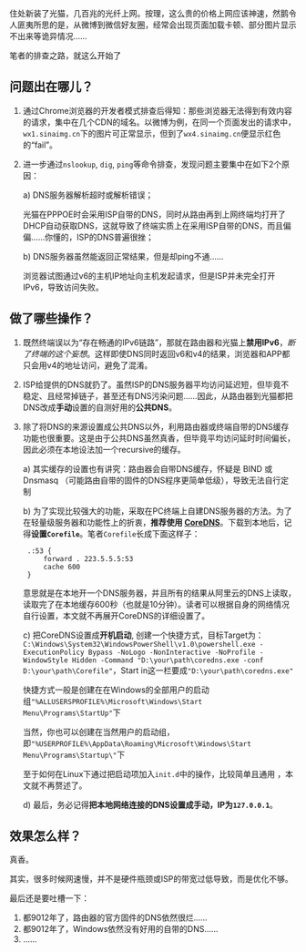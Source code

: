 住处新装了光猫，几百兆的光纤上网。按理，这么贵的价格上网应该神速，然鹅令人匪夷所思的是，从微博到微信好友圈，经常会出现页面加载卡顿、部分图片显示不出来等诡异情况……

笔者的排查之路，就这么开始了

## 问题出在哪儿？

1. 通过Chrome浏览器的开发者模式排查后得知：那些浏览器无法得到有效内容的请求，集中在几个CDN的域名。以微博为例，在同一个页面发出的请求中，`wx1.sinaimg.cn`下的图片可正常显示，但到了`wx4.sinaimg.cn`便显示红色的“fail”。
2. 进一步通过`nslookup`, `dig`, `ping`等命令排查，发现问题主要集中在如下2个原因：

    a) DNS服务器解析超时或解析错误；

    光猫在PPPOE时会采用ISP自带的DNS，同时从路由再到上网终端均打开了DHCP自动获取DNS，这就导致了终端实质上在采用ISP自带的DNS，而且偏偏……你懂的，ISP的DNS普遍很挫；


    b) DNS服务器虽然能返回正常结果，但是却ping不通……
    
    浏览器试图通过v6的主机IP地址向主机发起请求，但是ISP并未完全打开IPv6，导致访问失败。

## 做了哪些操作？

1. 既然终端误以为“存在畅通的IPv6链路”，那就在路由器和光猫上**禁用IPv6**，*断了终端的这个妄想*。这样即使DNS同时返回v6和v4的结果，浏览器和APP都只会用v4的地址访问，避免了混淆。

1. ISP给提供的DNS就扔了。虽然ISP的DNS服务器平均访问延迟短，但毕竟不稳定、且经常掉链子，甚至还有DNS污染问题……因此，从路由器到光猫都把DNS改成**手动**设置的自测好用的**公共DNS**。

1. 除了将DNS的来源设置成公共DNS以外，利用路由器或终端自带的DNS缓存功能也很重要。这是由于公共DNS虽然真香，但毕竟平均访问延时时间偏长，因此必须在本地设法加一个recursive的缓存。

    a) 其实缓存的设置也有讲究：路由器会自带DNS缓存，怀疑是 BIND 或 Dnsmasq （可能路由自带的固件的DNS程序更简单低级），导致无法自行定制
    
    b) 为了实现比较强大的功能，采取在PC终端上自建DNS服务器的方法。为了在轻量级服务器和功能性上的折衷，**推荐使用 [CoreDNS](https://github.com/coredns/coredns)**。下载到本地后，记得**设置`Corefile`**。笔者`Corefile`长成下面这样子：
        
        .:53 {
            forward . 223.5.5.5:53
            cache 600 
        }
    意思就是在本地开一个DNS服务器，并且所有的结果从阿里云的DNS上读取，读取完了在本地缓存600秒（也就是10分钟）。读者可以根据自身的网络情况自行设置，本文就不再展开CoreDNS的详细设置了。
    
    c) 把CoreDNS设置成**开机启动**,  创建一个快捷方式，目标Target为：`C:\Windows\System32\WindowsPowerShell\v1.0\powershell.exe -ExecutionPolicy Bypass -NoLogo -NonInteractive -NoProfile -WindowStyle Hidden -Command "D:\your\path\coredns.exe -conf D:\your\path\Corefile"`，Start in这一栏要成`"D:\your\path\coredns.exe"`
    
    快捷方式一般是创建在在Windows的全部用户的启动组`"%ALLUSERSPROFILE%\Microsoft\Windows\Start Menu\Programs\StartUp"`下
    
    当然，你也可以创建在当然用户的启动组，即`"%USERPROFILE%\AppData\Roaming\Microsoft\Windows\Start Menu\Programs\Startup\"`下  
    
    至于如何在Linux下通过把启动项加入`init.d`中的操作，比较简单且通用 ，本文就不再赘述了。
    
    d) 最后，务必记得**把本地网络连接的DNS设置成手动，IP为`127.0.0.1`**。

## 效果怎么样？

真香。

其实，很多时候网速慢，并不是硬件瓶颈或ISP的带宽过低导致，而是优化不够。

最后还是要吐槽一下：
1. 都9012年了，路由器的官方固件的DNS依然很烂……
2. 都9012年了，Windows依然没有好用的自带的DNS……
3. ……
